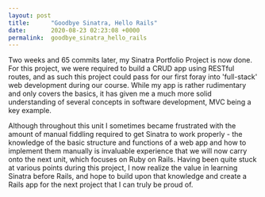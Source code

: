 ```yaml
---
layout: post
title:      "Goodbye Sinatra, Hello Rails"
date:       2020-08-23 02:23:08 +0000
permalink:  goodbye_sinatra_hello_rails
---
```



Two weeks and 65 commits later, my Sinatra Portfolio Project is now done. For this project, we were required to build a CRUD app using RESTful routes, and as such this project could pass for our first foray into 'full-stack' web development during our course. While my app is rather rudimentary and only covers the basics, it has given me a much more solid understanding of several concepts in software development, MVC being a key example. 

Although throughout this unit I sometimes became frustrated with the amount of manual fiddling required to get Sinatra to work properly - the knowledge of the basic structure and functions of a web app and how to implement them manually is invaluable experience that we will now carry onto the next unit, which focuses on Ruby on Rails. Having been quite stuck at various points during this project, I now realize the value in learning Sinatra before Rails, and hope to build upon that knowledge and create a Rails app for the next project that I can truly be proud of.
